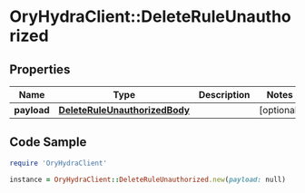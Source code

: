 # OryHydraClient::DeleteRuleUnauthorized

## Properties

Name | Type | Description | Notes
------------ | ------------- | ------------- | -------------
**payload** | [**DeleteRuleUnauthorizedBody**](DeleteRuleUnauthorizedBody.md) |  | [optional] 

## Code Sample

```ruby
require 'OryHydraClient'

instance = OryHydraClient::DeleteRuleUnauthorized.new(payload: null)
```



